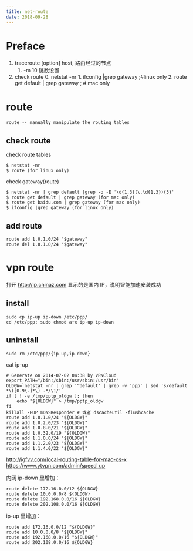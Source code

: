 ```yaml
---
title: net-route
date: 2018-09-28
---
```

# Preface
1. traceroute [option] host, 路由经过的节点
    1. -m 10 跳数设置
1. check route
    0. netstat -nr
        1. ifconfig |grep gateway ;#linux only
        2. route get default | grep gateway ; # mac only

# route

    route -- manually manipulate the routing tables

## check route
check route tables

	$ netstat -nr
	$ route (for linux only)

check gateway(route)

	$ netstat -nr | grep default |grep -o -E '\d{1,3}(\.\d{1,3}){3}'
	$ route get default | grep gateway (for mac only)
	$ route get baidu.com | grep gateway (for mac only)
	$ ifconfig |grep gateway (for linux only)

## add route

	route add 1.0.1.0/24 "$gateway"
	route del 1.0.1.0/24 "$gateway"

# vpn route
打开 http://ip.chinaz.com 显示的是国内 IP，说明智能加速安装成功

## install

	sudo cp ip-up ip-down /etc/ppp/
	cd /etc/ppp; sudo chmod a+x ip-up ip-down

## uninstall

	sudo rm /etc/ppp/{ip-up,ip-down}

cat ip-up

	# Generate on 2014-07-02 04:38 by VPNCloud
	export PATH="/bin:/sbin:/usr/sbin:/usr/bin"
	OLDGW=`netstat -nr | grep '^default' | grep -v 'ppp' | sed 's/default *\([0-9\.]*\) .*/\1/'`
	if [ ! -e /tmp/pptp_oldgw ]; then
		echo "${OLDGW}" > /tmp/pptp_oldgw
	fi
	killall -HUP mDNSResponder # 或者 dscacheutil -flushcache
	route add 1.0.1.0/24 "${OLDGW}"
	route add 1.0.2.0/23 "${OLDGW}"
	route add 1.0.8.0/21 "${OLDGW}"
	route add 1.0.32.0/19 "${OLDGW}"
	route add 1.1.0.0/24 "${OLDGW}"
	route add 1.1.2.0/23 "${OLDGW}"
	route add 1.1.4.0/22 "${OLDGW}"

http://igfvv.com/local-routing-table-for-mac-os-x
https://www.ytvpn.com/admin/speed_up


内网
ip-down 里增加：

	route delete 172.16.0.0/12 ${OLDGW}
	route delete 10.0.0.0/8 ${OLDGW}
	route delete 192.168.0.0/16 ${OLDGW}
	route delete 202.108.0.0/16 ${OLDGW}

ip-up 里增加：

	route add 172.16.0.0/12 "${OLDGW}"
	route add 10.0.0.0/8 "${OLDGW}"
	route add 192.168.0.0/16 "${OLDGW}"
	route add 202.108.0.0/16 ${OLDGW}
